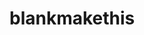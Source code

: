 <HTML>
  <HEAD>
    <title>onclick</title>
  </HEAD>
  <body>
    <h1 onclick="alert('첫 사이트 개설')">blankmakethis</h1>
  </body>
</HTML>
